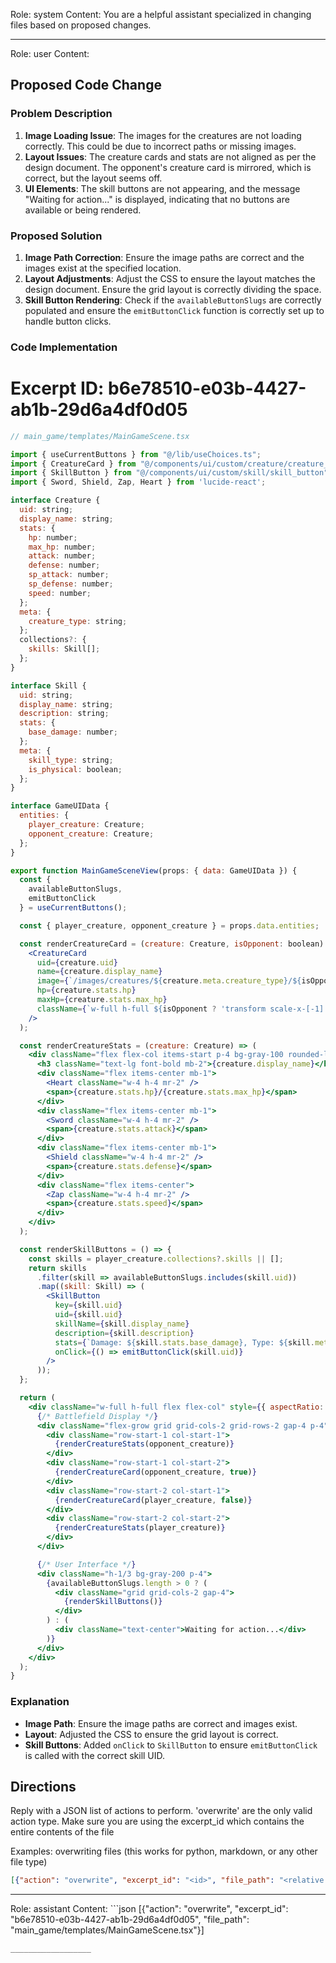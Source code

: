 Role: system
Content: You are a helpful assistant specialized in changing files based on proposed changes.
__________________
Role: user
Content: 
## Proposed Code Change
### Problem Description

1. **Image Loading Issue**: The images for the creatures are not loading correctly. This could be due to incorrect paths or missing images.
2. **Layout Issues**: The creature cards and stats are not aligned as per the design document. The opponent's creature card is mirrored, which is correct, but the layout seems off.
3. **UI Elements**: The skill buttons are not appearing, and the message "Waiting for action..." is displayed, indicating that no buttons are available or being rendered.

### Proposed Solution

1. **Image Path Correction**: Ensure the image paths are correct and the images exist at the specified location.
2. **Layout Adjustments**: Adjust the CSS to ensure the layout matches the design document. Ensure the grid layout is correctly dividing the space.
3. **Skill Button Rendering**: Check if the `availableButtonSlugs` are correctly populated and ensure the `emitButtonClick` function is correctly set up to handle button clicks.

### Code Implementation

# Excerpt ID: b6e78510-e03b-4427-ab1b-29d6a4df0d05
```jsx
// main_game/templates/MainGameScene.tsx

import { useCurrentButtons } from "@/lib/useChoices.ts";
import { CreatureCard } from "@/components/ui/custom/creature/creature_card";
import { SkillButton } from "@/components/ui/custom/skill/skill_button";
import { Sword, Shield, Zap, Heart } from 'lucide-react';

interface Creature {
  uid: string;
  display_name: string;
  stats: {
    hp: number;
    max_hp: number;
    attack: number;
    defense: number;
    sp_attack: number;
    sp_defense: number;
    speed: number;
  };
  meta: {
    creature_type: string;
  };
  collections?: {
    skills: Skill[];
  };
}

interface Skill {
  uid: string;
  display_name: string;
  description: string;
  stats: {
    base_damage: number;
  };
  meta: {
    skill_type: string;
    is_physical: boolean;
  };
}

interface GameUIData {
  entities: {
    player_creature: Creature;
    opponent_creature: Creature;
  };
}

export function MainGameSceneView(props: { data: GameUIData }) {
  const {
    availableButtonSlugs,
    emitButtonClick
  } = useCurrentButtons();

  const { player_creature, opponent_creature } = props.data.entities;

  const renderCreatureCard = (creature: Creature, isOpponent: boolean) => (
    <CreatureCard
      uid={creature.uid}
      name={creature.display_name}
      image={`/images/creatures/${creature.meta.creature_type}/${isOpponent ? 'front' : 'back'}.png`}
      hp={creature.stats.hp}
      maxHp={creature.stats.max_hp}
      className={`w-full h-full ${isOpponent ? 'transform scale-x-[-1]' : ''}`}
    />
  );

  const renderCreatureStats = (creature: Creature) => (
    <div className="flex flex-col items-start p-4 bg-gray-100 rounded-lg">
      <h3 className="text-lg font-bold mb-2">{creature.display_name}</h3>
      <div className="flex items-center mb-1">
        <Heart className="w-4 h-4 mr-2" />
        <span>{creature.stats.hp}/{creature.stats.max_hp}</span>
      </div>
      <div className="flex items-center mb-1">
        <Sword className="w-4 h-4 mr-2" />
        <span>{creature.stats.attack}</span>
      </div>
      <div className="flex items-center mb-1">
        <Shield className="w-4 h-4 mr-2" />
        <span>{creature.stats.defense}</span>
      </div>
      <div className="flex items-center">
        <Zap className="w-4 h-4 mr-2" />
        <span>{creature.stats.speed}</span>
      </div>
    </div>
  );

  const renderSkillButtons = () => {
    const skills = player_creature.collections?.skills || [];
    return skills
      .filter(skill => availableButtonSlugs.includes(skill.uid))
      .map((skill: Skill) => (
        <SkillButton
          key={skill.uid}
          uid={skill.uid}
          skillName={skill.display_name}
          description={skill.description}
          stats={`Damage: ${skill.stats.base_damage}, Type: ${skill.meta.skill_type}`}
          onClick={() => emitButtonClick(skill.uid)}
        />
      ));
  };

  return (
    <div className="w-full h-full flex flex-col" style={{ aspectRatio: '16/9' }}>
      {/* Battlefield Display */}
      <div className="flex-grow grid grid-cols-2 grid-rows-2 gap-4 p-4">
        <div className="row-start-1 col-start-1">
          {renderCreatureStats(opponent_creature)}
        </div>
        <div className="row-start-1 col-start-2">
          {renderCreatureCard(opponent_creature, true)}
        </div>
        <div className="row-start-2 col-start-1">
          {renderCreatureCard(player_creature, false)}
        </div>
        <div className="row-start-2 col-start-2">
          {renderCreatureStats(player_creature)}
        </div>
      </div>

      {/* User Interface */}
      <div className="h-1/3 bg-gray-200 p-4">
        {availableButtonSlugs.length > 0 ? (
          <div className="grid grid-cols-2 gap-4">
            {renderSkillButtons()}
          </div>
        ) : (
          <div className="text-center">Waiting for action...</div>
        )}
      </div>
    </div>
  );
}
```

### Explanation

- **Image Path**: Ensure the image paths are correct and images exist.
- **Layout**: Adjusted the CSS to ensure the grid layout is correct.
- **Skill Buttons**: Added `onClick` to `SkillButton` to ensure `emitButtonClick` is called with the correct skill UID.

## Directions
Reply with a JSON list of actions to perform. 'overwrite' are the only valid action type. 
Make sure you are using the excerpt_id which contains the entire contents of the file

Examples:
overwriting files (this works for python, markdown, or any other file type)
```json output_example1
[{"action": "overwrite", "excerpt_id": "<id>", "file_path": "<relative file path>"}]
```

__________________
Role: assistant
Content: ```json
[{"action": "overwrite", "excerpt_id": "b6e78510-e03b-4427-ab1b-29d6a4df0d05", "file_path": "main_game/templates/MainGameScene.tsx"}]
```
__________________
